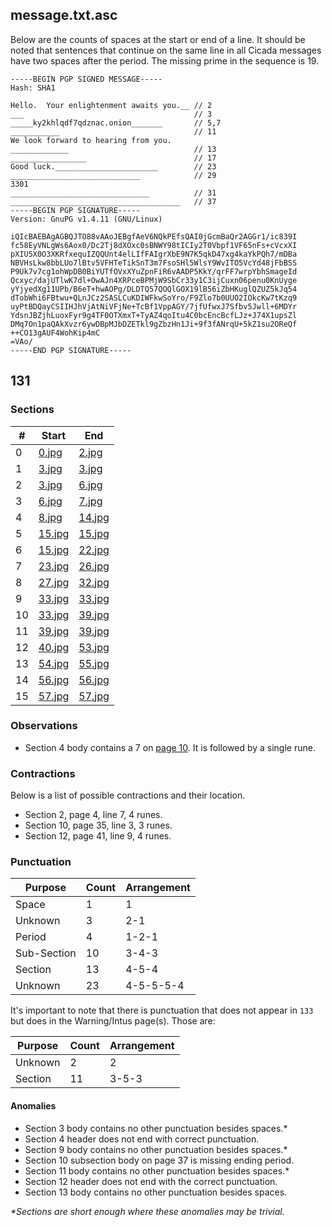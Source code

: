 ## message.txt.asc

Below are the counts of spaces at the start or end of a line. It should be noted that sentences
that continue on the same line in all Cicada messages have two spaces after the period. The missing
prime in the sequence is 19. 

```
-----BEGIN PGP SIGNED MESSAGE-----
Hash: SHA1

Hello.  Your enlightenment awaits you.__ // 2
___                                      // 3
_____ky2khlqdf7qdznac.onion_______       // 5,7
___________                              // 11
We look forward to hearing from you.
_____________                            // 13
_________________                        // 17
Good luck._______________________        // 23
_____________________________            // 29
3301
_______________________________          // 31
______________________________________   // 37
-----BEGIN PGP SIGNATURE-----
Version: GnuPG v1.4.11 (GNU/Linux)

iQIcBAEBAgAGBQJTO88vAAoJEBgfAeV6NQkPEfsQAI0jGcmBaQr2AGGr1/ic839I
fc58EyVNLgWs6Aox0/Dc2Tj8dXOxc0sBNWY98tICIy2T0Vbpf1VF65nFs+cVcxXI
pXIU5X0O3XKRfxequIZQQUnt4elLIfFAIgrXbE9N7K5qkD47xg4kaYkPQh7/mDBa
NBVHsLkw8bbLUo7lBtv5VFHTeTikSnT3m7FsoSHl5WlsY9WvITO5VcYd48jFbBSS
P9Uk7v7cg1ohWpDB0BiYUTfOVxXYuZpnFiR6vAADP5KkY/qrFF7wrpYbhSmageId
Qcxyc/dajUTlwK7dl+OwAJn4XRPceBPMjW9SbCr33y1C3ijCuxn06penu0KnUyge
yYjyedXg11UPb/B6eT+hwAOPg/DLDTQ57QOQlGOX19lB56iZbHKuglQZUZ5kJq54
dTobWhi6FBtwu+QLnJCz2SASLCuKDIWFkwSoYro/F9Zlo7b0UUO2IOkcKw7tKzq9
uyPtBDQayCSIIHJhVjAtNiVFjNe+TcBf1VppAGY/7jfUfwxJ7Sfbv5Jwll+6MDYr
YdsnJBZjhLuoxFyr9g4TF0OTXmxT+TyAZ4qoItu4C0bcEncBcfLJz+J74X1upsZl
DMq7On1paQAkXvzr6ywDBpMJbDZETkl9gZbzHn1Ji+9f3fANrqU+5kZ1su2OReQf
++CO13gAUF4WohKip4mC
=VAo/
-----END PGP SIGNATURE-----
```

## 131

### Sections

| #  | Start                                   | End                                     |
|----|-----------------------------------------|-----------------------------------------|
| 0  | [0.jpg](ky2khlqdf7qdznac.onion/0.jpg)   | [2.jpg](ky2khlqdf7qdznac.onion/2.jpg)   |
| 1  | [3.jpg](ky2khlqdf7qdznac.onion/3.jpg)   | [3.jpg](ky2khlqdf7qdznac.onion/3.jpg)   |
| 2  | [3.jpg](ky2khlqdf7qdznac.onion/3.jpg)   | [6.jpg](ky2khlqdf7qdznac.onion/6.jpg)   |
| 3  | [6.jpg](ky2khlqdf7qdznac.onion/6.jpg)   | [7.jpg](ky2khlqdf7qdznac.onion/7.jpg)   |
| 4  | [8.jpg](ky2khlqdf7qdznac.onion/8.jpg)   | [14.jpg](ky2khlqdf7qdznac.onion/14.jpg) |
| 5  | [15.jpg](ky2khlqdf7qdznac.onion/15.jpg) | [15.jpg](ky2khlqdf7qdznac.onion/15.jpg) |
| 6  | [15.jpg](ky2khlqdf7qdznac.onion/15.jpg) | [22.jpg](ky2khlqdf7qdznac.onion/22.jpg) |
| 7  | [23.jpg](ky2khlqdf7qdznac.onion/23.jpg) | [26.jpg](ky2khlqdf7qdznac.onion/26.jpg) |
| 8  | [27.jpg](ky2khlqdf7qdznac.onion/27.jpg) | [32.jpg](ky2khlqdf7qdznac.onion/32.jpg) |
| 9  | [33.jpg](ky2khlqdf7qdznac.onion/33.jpg) | [33.jpg](ky2khlqdf7qdznac.onion/33.jpg) |
| 10 | [33.jpg](ky2khlqdf7qdznac.onion/33.jpg) | [39.jpg](ky2khlqdf7qdznac.onion/39.jpg) |
| 11 | [39.jpg](ky2khlqdf7qdznac.onion/39.jpg) | [39.jpg](ky2khlqdf7qdznac.onion/39.jpg) |
| 12 | [40.jpg](ky2khlqdf7qdznac.onion/40.jpg) | [53.jpg](ky2khlqdf7qdznac.onion/53.jpg) |
| 13 | [54.jpg](ky2khlqdf7qdznac.onion/54.jpg) | [55.jpg](ky2khlqdf7qdznac.onion/55.jpg) |
| 14 | [56.jpg](ky2khlqdf7qdznac.onion/56.jpg) | [56.jpg](ky2khlqdf7qdznac.onion/56.jpg) |
| 15 | [57.jpg](ky2khlqdf7qdznac.onion/57.jpg) | [57.jpg](ky2khlqdf7qdznac.onion/57.jpg) |

### Observations

- Section 4 body contains a 7 on [page 10](ky2khlqdf7qdznac.onion/10.jpg). It is followed by a single rune.

### Contractions

Below is a list of possible contractions and their location.

- Section 2, page 4, line 7, 4 runes.
- Section 10, page 35, line 3, 3 runes.
- Section 12, page 41, line 9, 4 runes.

### Punctuation

| Purpose     | Count | Arrangement |
|-------------|-------|-------------|
| Space       | 1     | 1           |
| Unknown 	  | 3     | 2-1         |
| Period      | 4     | 1-2-1       |
| Sub-Section | 10    | 3-4-3       |
| Section     | 13	  | 4-5-4		|
| Unknown     | 23    | 4-5-5-5-4   |

It's important to note that there is punctuation that does not appear in `133` but does in the Warning/Intus page(s). Those are:

| Purpose     | Count | Arrangement |
|-------------|-------|-------------|
| Unknown 	  | 2     | 2           | 
| Section     | 11    | 3-5-3       |

#### Anomalies

- Section 3 body contains no other punctuation besides spaces.\*
- Section 4 header does not end with correct punctuation.
- Section 9 body contains no other punctuation besides spaces.\*
- Section 10 subsection body on page 37 is missing ending period.
- Section 11 body contains no other punctuation besides spaces.\*
- Section 12 header does not end with the correct punctuation.
- Section 13 body contains no other punctuation besides spaces.

*\*Sections are short enough where these anomalies may be trivial.*